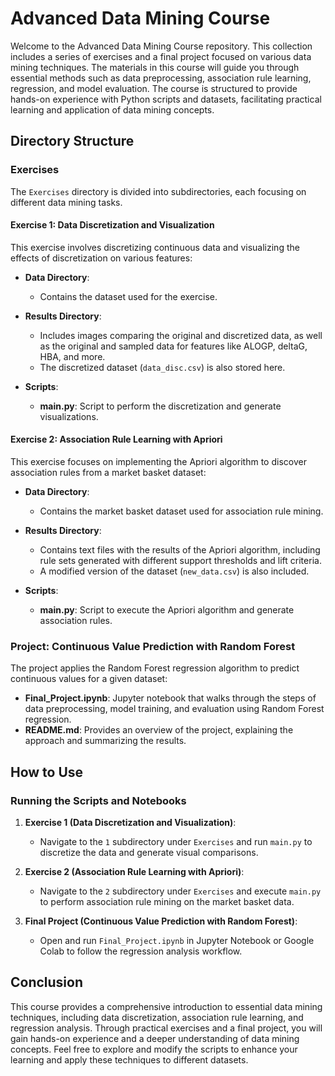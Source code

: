 # Advanced Data Mining Course

Welcome to the Advanced Data Mining Course repository. This collection includes a series of exercises and a final project focused on various data mining techniques. The materials in this course will guide you through essential methods such as data preprocessing, association rule learning, regression, and model evaluation. The course is structured to provide hands-on experience with Python scripts and datasets, facilitating practical learning and application of data mining concepts.

## Directory Structure

### Exercises

The `Exercises` directory is divided into subdirectories, each focusing on different data mining tasks.

#### Exercise 1: Data Discretization and Visualization

This exercise involves discretizing continuous data and visualizing the effects of discretization on various features:

- **Data Directory**:
  - Contains the dataset used for the exercise.

- **Results Directory**:
  - Includes images comparing the original and discretized data, as well as the original and sampled data for features like ALOGP, deltaG, HBA, and more.
  - The discretized dataset (`data_disc.csv`) is also stored here.

- **Scripts**:
  - **main.py**: Script to perform the discretization and generate visualizations.

#### Exercise 2: Association Rule Learning with Apriori

This exercise focuses on implementing the Apriori algorithm to discover association rules from a market basket dataset:

- **Data Directory**:
  - Contains the market basket dataset used for association rule mining.

- **Results Directory**:
  - Contains text files with the results of the Apriori algorithm, including rule sets generated with different support thresholds and lift criteria.
  - A modified version of the dataset (`new_data.csv`) is also included.

- **Scripts**:
  - **main.py**: Script to execute the Apriori algorithm and generate association rules.

### Project: Continuous Value Prediction with Random Forest

The project applies the Random Forest regression algorithm to predict continuous values for a given dataset:

- **Final_Project.ipynb**: Jupyter notebook that walks through the steps of data preprocessing, model training, and evaluation using Random Forest regression.
- **README.md**: Provides an overview of the project, explaining the approach and summarizing the results.

## How to Use

### Running the Scripts and Notebooks

1. **Exercise 1 (Data Discretization and Visualization)**:
   - Navigate to the `1` subdirectory under `Exercises` and run `main.py` to discretize the data and generate visual comparisons.

2. **Exercise 2 (Association Rule Learning with Apriori)**:
   - Navigate to the `2` subdirectory under `Exercises` and execute `main.py` to perform association rule mining on the market basket data.

3. **Final Project (Continuous Value Prediction with Random Forest)**:
   - Open and run `Final_Project.ipynb` in Jupyter Notebook or Google Colab to follow the regression analysis workflow.

## Conclusion

This course provides a comprehensive introduction to essential data mining techniques, including data discretization, association rule learning, and regression analysis. Through practical exercises and a final project, you will gain hands-on experience and a deeper understanding of data mining concepts. Feel free to explore and modify the scripts to enhance your learning and apply these techniques to different datasets.
